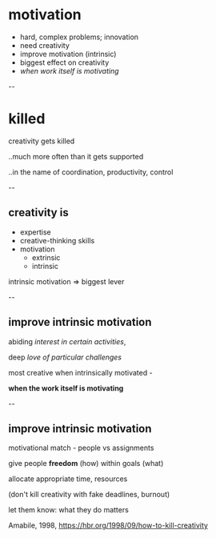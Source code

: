 # motivation

* hard, complex problems; innovation
 * need creativity
* improve motivation (intrinsic)
 * biggest effect on creativity
 * *when work itself is motivating*

--

# killed

creativity gets killed

..much more often than it gets supported

..in the name of coordination, productivity, control

--

## creativity is

* expertise
* creative-thinking skills
* motivation
  * extrinsic
  * intrinsic

intrinsic motivation => biggest lever

--

## improve intrinsic motivation

abiding *interest in certain activities*,

deep *love of particular challenges*

most creative  when intrinsically motivated -

**when the work itself is motivating**

--

## improve intrinsic motivation

motivational match - people vs assignments

give people **freedom** (how) within goals (what)

allocate appropriate time, resources

(don't kill creativity with fake deadlines, burnout)

let them know: what they do matters

Amabile, 1998, 
https://hbr.org/1998/09/how-to-kill-creativity
